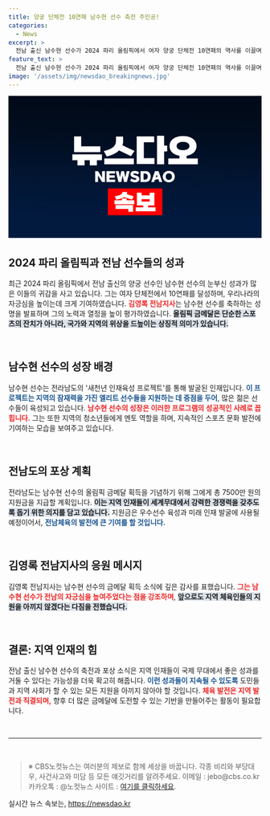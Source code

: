 ```yaml
---
title: 양궁 단체전 10연패 남수현 선수 축전 주인공!
categories:
  - News
excerpt: >
  전남 출신 남수현 선수가 2024 파리 올림픽에서 여자 양궁 단체전 10연패의 역사를 이끌며 금메달을 획득했다! 전남의 자랑으로 성장한 그의 눈부신 성과와 포상 소식은 도민들에게 큰 감동을 안겨준다.
feature_text: >
  전남 출신 남수현 선수가 2024 파리 올림픽에서 여자 양궁 단체전 10연패의 역사를 이끌며 금메달을 획득했다! 전남의 자랑으로 성장한 그의 눈부신 성과와 포상 소식은 도민들에게 큰 감동을 안겨준다.
image: '/assets/img/newsdao_breakingnews.jpg'
---
```


<p><img src="/assets/img/newsdao_breakingnews.jpg" alt="flaretime 속보" /></p>

<h2 data-ke-size="size26">2024 파리 올림픽과 전남 선수들의 성과</h2>

<p data-ke-size="size16">최근 2024 파리 올림픽에서 전남 출신의 양궁 선수인 남수현 선수의 눈부신 성과가 많은 이들의 귀감을 사고 있습니다. 그는 여자 단체전에서 10연패를 달성하며, 우리나라의 자긍심을 높이는데 크게 기여하였습니다. <b><span style="color: #ee2323;">김영록 전남지사</span></b>는 남수현 선수를 축하하는 성명을 발표하며 그의 노력과 열정을 높이 평가하였습니다. <b><span style="background-color: #21538527;">올림픽 금메달은 단순한 스포츠의 잔치가 아니라, 국가와 지역의 위상을 드높이는 상징적 의미가 있습니다.</span></b></p>

<p data-ke-size="size16">&nbsp;</p>

<h2 data-ke-size="size26">남수현 선수의 성장 배경</h2>

<p data-ke-size="size16">남수현 선수는 전라남도의 '새천년 인재육성 프로젝트'를 통해 발굴된 인재입니다. <b><span style="color: #1a5490;">이 프로젝트는 지역의 잠재력을 가진 엘리트 선수들을 지원하는 데 중점을 두어</span></b>, 많은 젊은 선수들이 육성되고 있습니다. <b><span style="color: #ee2323;">남수현 선수의 성장은 이러한 프로그램의 성공적인 사례로 꼽힙니다.</span></b> 그는 또한 지역의 청소년들에게 멘토 역할을 하며, 지속적인 스포츠 문화 발전에 기여하는 모습을 보여주고 있습니다.</p>

<p data-ke-size="size16">&nbsp;</p>

<h2 data-ke-size="size26">전남도의 포상 계획</h2>

<p data-ke-size="size16">전라남도는 남수현 선수의 올림픽 금메달 획득을 기념하기 위해 그에게 총 7500만 원의 지원금을 지급할 계획입니다. <b><span style="background-color: #21538527;">이는 지역 인재들이 세계무대에서 강력한 경쟁력을 갖추도록 돕기 위한 의지를 담고 있습니다.</span></b> 지원금은 우수선수 육성과 미래 인재 발굴에 사용될 예정이어서, <b><span style="color: #1a5490;">전남체육의 발전에 큰 기여를 할 것입니다.</span></b></p>

<p data-ke-size="size16">&nbsp;</p>

<h2 data-ke-size="size26">김영록 전남지사의 응원 메시지</h2>

<p data-ke-size="size16">김영록 전남지사는 남수현 선수의 금메달 획득 소식에 깊은 감사를 표했습니다. <b><span style="color: #ee2323;">그는 남수현 선수가 전남의 자긍심을 높여주었다는 점을 강조하며</span></b>, <b><span style="background-color: #21538527;">앞으로도 지역 체육인들의 지원을 아끼지 않겠다는 다짐을 전했습니다.</span></b></p>

<p data-ke-size="size16">&nbsp;</p>

<h2 data-ke-size="size26">결론: 지역 인재의 힘</h2>

<p data-ke-size="size16">전남 출신 남수현 선수의 축전과 포상 소식은 지역 인재들이 국제 무대에서 좋은 성과를 거둘 수 있다는 가능성을 더욱 확고히 해줍니다. <b><span style="color: #1a5490;">이런 성과들이 지속될 수 있도록</span></b> 도민들과 지역 사회가 할 수 있는 모든 지원을 아끼지 않아야 할 것입니다. <b><span style="color: #ee2323;">체육 발전은 지역 발전과 직결되며,</span></b> 향후 더 많은 금메달에 도전할 수 있는 기반을 만들어주는 활동이 필요합니다.</p>

<p data-ke-size="size16">&nbsp;</p>

<hr>

<p data-ke-size="size16">&nbsp;</p>

<blockquote>
<p>※ CBS노컷뉴스는 여러분의 제보로 함께 세상을 바꿉니다. 각종 비리와 부당대우, 사건사고와 미담 등 모든 얘깃거리를 알려주세요. 이메일 : jebo@cbs.co.kr 카카오톡 : @노컷뉴스 사이트 : <a href="https://url.kr/b71afn">여기를 클릭하세요</a>.</p>
</blockquote>
실시간 뉴스 속보는, <a href="https://newsdao.kr" rel="dofollow">https://newsdao.kr</a>


